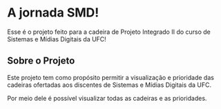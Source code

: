# A jornada SMD!
Esse é o projeto feito para a cadeira de Projeto Integrado II do curso de Sistemas e Mídias Digitais da UFC!

## Sobre o Projeto

Este projeto tem como propósito permitir a visualização e prioridade das cadeiras ofertadas aos discentes de Sistemas e Mídias Digitais da UFC.

Por meio dele é possível visualizar todas as cadeiras e as prioridades.

